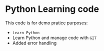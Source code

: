 # Python Learning code


This code is for demo pratice purposes:

* `Learn Python`
* Learn Python and manage code with `GIT`
* Added error handling
